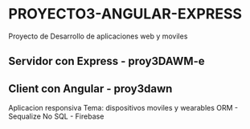 # PROYECTO3-ANGULAR-EXPRESS

Proyecto de Desarrollo de aplicaciones web y  moviles

## Servidor con Express - proy3DAWM-e

## Client con Angular - proy3dawn

Aplicacion responsiva
Tema: dispositivos moviles y wearables
ORM - Sequalize
No SQL - Firebase


